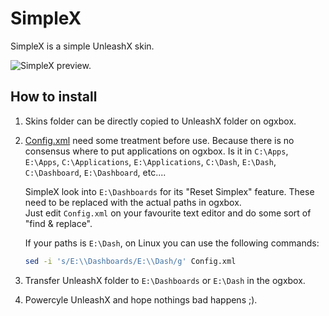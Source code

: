 # SimpleX

SimpleX is a simple UnleashX skin.

![SimpleX preview.](simplex.gif)

## How to install

1. Skins folder can be directly copied to UnleashX folder on ogxbox.

2. [Config.xml](UnleashX/Config.xml) need some treatment before use.
  Because there is no consensus where to put applications on ogxbox. Is it in `C:\Apps`, ` E:\Apps`, `C:\Applications`, `E:\Applications`, `C:\Dash`, `E:\Dash`, `C:\Dashboard`, `E:\Dashboard`, etc....

    SimpleX look into `E:\Dashboards` for its "Reset Simplex" feature. These need to be replaced with the actual paths in ogxbox. \
    Just edit `Config.xml` on your favourite text editor and do some sort of "find & replace".

    If your paths is `E:\Dash`, on Linux you can use the following commands:

    ```bash
    sed -i 's/E:\\Dashboards/E:\\Dash/g' Config.xml
    ```

3. Transfer UnleashX folder to `E:\Dashboards` or `E:\Dash` in the ogxbox.

4. Powercyle UnleashX and hope nothings bad happens ;).
